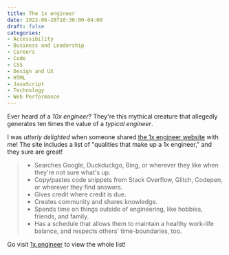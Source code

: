```yaml
---
title: The 1x engineer
date: 2022-06-28T10:30:00-04:00
draft: false
categories:
- Accessibility
- Business and Leadership
- Careers
- Code
- CSS
- Design and UX
- HTML
- JavaScript
- Technology
- Web Performance
---
```


Ever heard of a _10x engineer_? They're this mythical creature that allegedly generates ten times the value of a _typical engineer_.

I was _utterly delighted_ when someone shared [the 1x engineer website](https://1x.engineer/) with me! The site includes a list of "qualities that make up a 1x engineer," and they sure are great!

> - Searches Google, Duckduckgo, Bing, or wherever they like when they're not sure what's up.
> - Copy/pastes code snippets from Stack Overflow, Glitch, Codepen, or wherever they find answers.
> - Gives credit where credit is due.
> - Creates community and shares knowledge.
> - Spends time on things outside of engineering, like hobbies, friends, and family.
> - Has a schedule that allows them to maintain a healthy work-life balance, and respects others' time-boundaries, too.

Go visit [1x.engineer](https://1x.engineer/) to view the whole list!